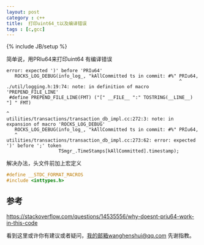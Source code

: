 ```yaml
---
layout: post
category : c++
title:  打印uint64_t以及编译错误
tags : [c,gcc]
---
```

{% include JB/setup %}

简单说，用PRIu64来打印uint64 有编译错误



```shell
error: expected ')' before 'PRIu64'
   ROCKS_LOG_DEBUG(info_log_, "kAllCommitted ts in commit: #%" PRIu64,
                                                               ^
./util/logging.h:19:74: note: in definition of macro 'PREPEND_FILE_LINE'
 #define PREPEND_FILE_LINE(FMT) ("[" __FILE__ ":" TOSTRING(__LINE__) "] " FMT)
                                                                          ^
utilities/transactions/transaction_db_impl.cc:272:3: note: in expansion of macro 'ROCKS_LOG_DEBUG'
   ROCKS_LOG_DEBUG(info_log_, "kAllCommitted ts in commit: #%" PRIu64,
   ^
utilities/transactions/transaction_db_impl.cc:273:62: error: expected ')' before ';' token
                   TSmgr_.TimeStamps[kAllCommitted].timestamp);

```

 解决办法，头文件前加上宏定义

```c++
#define __STDC_FORMAT_MACROS
#include <inttypes.h>
```



## 参考

<https://stackoverflow.com/questions/14535556/why-doesnt-priu64-work-in-this-code>

看到这里或许你有建议或者疑问，我的邮箱wanghenshui@qq.com 先谢指教。